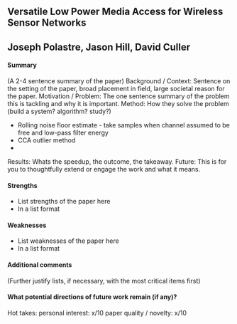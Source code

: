 ## Versatile Low Power Media Access for Wireless Sensor Networks
## Joseph Polastre, Jason Hill, David Culler

#### Summary

(A 2-4 sentence summary of the paper)
Background / Context: Sentence on the setting of the paper, broad placement in field, large societal reason for the paper.
Motivation / Problem: The one sentence summary of the problem this is tackling and why it is important.
Method: How they solve the problem (build a system? algorithm? study?)

  - Rolling noise floor estimate - take samples when channel assumed to be free and low-pass filter energy
  - CCA outlier method
  -

Results: Whats the speedup, the outcome, the takeaway.
Future: This is for you to thoughtfully extend or engage the work and what it means.

#### Strengths
  * List strengths of the paper here
  * In a list format

#### Weaknesses
  * List weaknesses of the paper here
  * In a list format

#### Additional comments
(Further justify lists, if necessary, with the most critical items first)

#### What potential directions of future work remain (if any)?





Hot takes:
personal interest: x/10
paper quality / novelty: x/10
